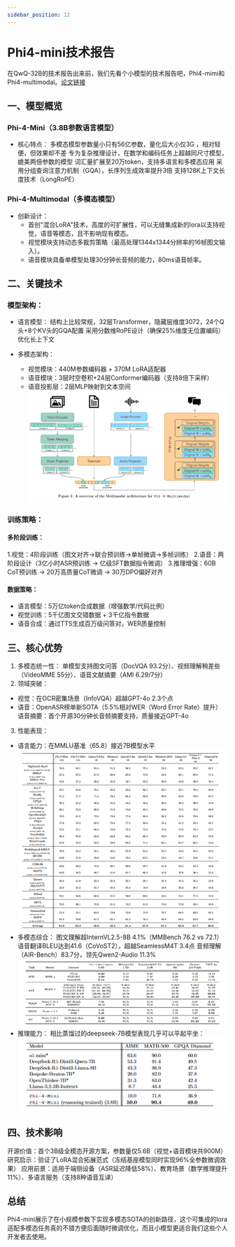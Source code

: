 ```yaml
---
sidebar_position: 12
---
```

# Phi4-mini技术报告
在QwQ-32B的技术报告出来前，我们先看个小模型的技术报告吧，Phi4-mimi和Phi4-multimodal。[论文链接](https://arxiv.org/pdf/2503.01743)
## 一、模型概览
### Phi-4-Mini（3.8B参数语言模型）
- 核心特点：
多模态模型参数量小只有56亿参数，量化后大小仅3G ，相对轻便，但效果却不差
专为复杂推理设计，在数学和编码任务上超越同尺寸模型，媲美两倍参数的模型
词汇量扩展至20万token，支持多语言和多模态应用
采用分组查询注意力机制（GQA），长序列生成效率提升3倍
支持128K上下文长度技术（LongRoPE）
###  Phi-4-Multimodal（多模态模型）

- 创新设计：
    - 首创"混合LoRA"技术，高度的可扩展性，可以无缝集成新的lora以支持视觉，语音等模态，且不影响现有模态。
    - 视觉模块支持动态多裁剪策略（最高处理1344x1344分辨率的16帧图文输入）。
    - 语音模块具备单模型处理30分钟长音频的能力，80ms语音帧率。
## 二、关键技术
### 模型架构：

- 语言模型：
结构上比较常规，32层Transformer，隐藏层维度3072，24个Q头+8个KV头的GQA配置
采用分数维RoPE设计（确保25%维度无位置编码）优化长上下文

- 多模态架构：
    - 视觉模块：440M参数编码器 + 370M LoRA适配器
    - 语音模块：3层时空卷积+24层Conformer编码器（支持8倍下采样）
    - 语音投影层：2层MLP映射到文本空间
![多模态架构](img/Phi4-mini-multimodel.png)
### 训练策略：
#### 多阶段训练：
1.视觉：4阶段训练（图文对齐→联合预训练→单帧微调→多帧训练）
2.语音：两阶段设计（3亿小时ASR预训练 → 亿级SFT数据指令微调）
3.推理增强：60B CoT预训练 → 20万高质量CoT微调 → 30万DPO偏好对齐
#### 数据策略：
- 语言模型：5万亿token合成数据（增强数学/代码比例）
- 视觉训练：5千亿图文交错数据 + 3千亿指令数据
- 语音合成：通过TTS生成百万级问答对，WER质量控制
## 三、核心优势
1. 多模态统一性：
单模型支持图文问答（DocVQA 93.2分）、视频理解稍差些（VideoMME 55分）、语音文献摘要（AMI 6.29/7分）
2. 领域突破：
- 视觉：在OCR密集场景（InfoVQA）超越GPT-4o 2.3个点
- 语音：OpenASR榜单新SOTA（5.5%相对WER（Word Error Rate）提升）
语音摘要：首个开源30分钟长音频摘要支持，质量接近GPT-4o
3. 性能表现：
- 语言能力：在MMLU基准（65.8）接近7B模型水平
![语言能力](img/Phi4-mini-language-perf.png)
- 多模态综合：
图文理解超InternVL2.5-8B 4.1%（MMBench 76.2 vs 72.1）
语音翻译BLEU达到41.6（CoVoST2），超越SeamlessM4T 3.4点
音频理解（AIR-Bench）83.7分，领先Qwen2-Audio 11.3%
![语音能力](img/Phi4-mini-speach_benchmark.png)
- 推理能力：
相比蒸馏过的deepseek-7B模型表现几乎可以平起平坐：
![推理能力](img/Phi4-mini-reasoning_perf.png)
## 四、技术影响
开源价值：首个3B级全模态开源方案，参数量仅5.6B（视觉+语音模块共900M）
研究启示：验证了LoRA混合拓展范式（冻结基座模型同时实现96%全参数微调效果）
应用前景：适用于端侧设备（ASR延迟降低58%）、教育场景（数学推理提升11%）、多语言服务（支持8种语音互译）
## 总结
Phi4-mini展示了在小规模参数下实现多模态SOTA的创新路径，这个可集成的lora适配多模态任务真的不错方便后面随时微调优化，而且小模型更适合我们这些个人开发者去使用。